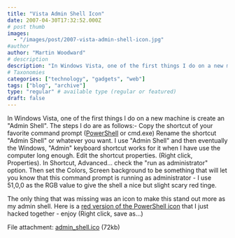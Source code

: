 ```yaml
---
title: "Vista Admin Shell Icon"
date: 2007-04-30T17:32:52.000Z
# post thumb
images:
  - "/images/post/2007-vista-admin-shell-icon.jpg"
#author
author: "Martin Woodward"
# description
description: "In Windows Vista, one of the first things I do on a new machine is create an 'Admin Shell'."
# Taxonomies
categories: ["technology", "gadgets", "web"]
tags: ["blog", "archive"]
type: "regular" # available type (regular or featured)
draft: false
---
```

[](http://www.woodwardweb.com/images/admin_shell.ico) In Windows Vista, one of the first things I do on a new machine is create an "Admin Shell".  The steps I do are as follows:-  Copy the shortcut of your favorite command prompt ([PowerShell](http://www.microsoft.com/windowsserver2003/technologies/management/powershell/default.mspx) or cmd.exe) Rename the shortcut "Admin Shell" or whatever you want.  I use "Admin Shell" and then eventually the Windows, "Admin" keyboard shortcut works for it when I have use the computer long enough. Edit the shortcut properties.  (Right click, Properties).  In Shortcut, Advanced... check the "run as administrator" option. Then set the Colors, Screen background to be something that will let you know that this command prompt is running as administrator - I use 51,0,0 as the RGB value to give the shell a nice but slight scary red tinge. 

The only thing that was missing was an icon to make this stand out more as my admin shell.  Here is a [red version of the PowerShell icon](http://www.woodwardweb.com/images/admin_shell.ico) that I just hacked together - enjoy (Right click, save as...) 

File attachment: [admin_shell.ico](http://www.woodwardweb.com/images/admin_shell.ico) (72kb)